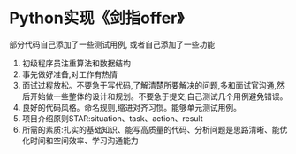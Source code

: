 # Python实现《剑指offer》

部分代码自己添加了一些测试用例, 或者自己添加了一些功能

1. 初级程序员注重算法和数据结构
2. 事先做好准备,对工作有热情
3. 面试过程放松。不要急于写代码,了解清楚所要解决的问题,多和面试官沟通,然后开始做一些整体的设计和规划。不要急于提交,自己测试几个用例避免错误。
4. 良好的代码风格。命名规则,缩进对齐习惯。能够单元测试用例。
5. 项目介绍原则STAR:situation、task、action、result
6. 所需的素质:扎实的基础知识、能写高质量的代码、分析问题是思路清晰、能优化时间和空间效率、学习沟通能力